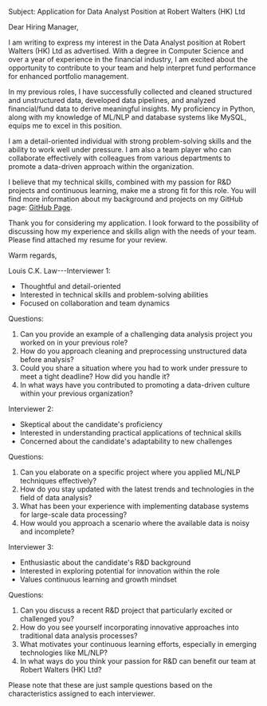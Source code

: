 Subject: Application for Data Analyst Position at Robert Walters (HK) Ltd

Dear Hiring Manager,

I am writing to express my interest in the Data Analyst position at Robert Walters (HK) Ltd as advertised. With a degree in Computer Science and over a year of experience in the financial industry, I am excited about the opportunity to contribute to your team and help interpret fund performance for enhanced portfolio management.

In my previous roles, I have successfully collected and cleaned structured and unstructured data, developed data pipelines, and analyzed financial/fund data to derive meaningful insights. My proficiency in Python, along with my knowledge of ML/NLP and database systems like MySQL, equips me to excel in this position.

I am a detail-oriented individual with strong problem-solving skills and the ability to work well under pressure. I am also a team player who can collaborate effectively with colleagues from various departments to promote a data-driven approach within the organization.

I believe that my technical skills, combined with my passion for R&D projects and continuous learning, make me a strong fit for this role. You will find more information about my background and projects on my GitHub page: [GitHub Page](https://louiscklaw.github.io).

Thank you for considering my application. I look forward to the possibility of discussing how my experience and skills align with the needs of your team. Please find attached my resume for your review.

Warm regards,

Louis C.K. Law---Interviewer 1: 

- Thoughtful and detail-oriented
- Interested in technical skills and problem-solving abilities
- Focused on collaboration and team dynamics

Questions:
1. Can you provide an example of a challenging data analysis project you worked on in your previous role?
2. How do you approach cleaning and preprocessing unstructured data before analysis?
3. Could you share a situation where you had to work under pressure to meet a tight deadline? How did you handle it?
4. In what ways have you contributed to promoting a data-driven culture within your previous organization?

Interviewer 2:

- Skeptical about the candidate's proficiency
- Interested in understanding practical applications of technical skills
- Concerned about the candidate's adaptability to new challenges

Questions:
1. Can you elaborate on a specific project where you applied ML/NLP techniques effectively?
2. How do you stay updated with the latest trends and technologies in the field of data analysis?
3. What has been your experience with implementing database systems for large-scale data processing?
4. How would you approach a scenario where the available data is noisy and incomplete?

Interviewer 3:

- Enthusiastic about the candidate's R&D background
- Interested in exploring potential for innovation within the role
- Values continuous learning and growth mindset

Questions:
1. Can you discuss a recent R&D project that particularly excited or challenged you?
2. How do you see yourself incorporating innovative approaches into traditional data analysis processes?
3. What motivates your continuous learning efforts, especially in emerging technologies like ML/NLP?
4. In what ways do you think your passion for R&D can benefit our team at Robert Walters (HK) Ltd?

Please note that these are just sample questions based on the characteristics assigned to each interviewer.

